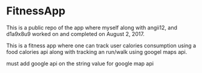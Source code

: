 # FitnessApp
This is a public repo of the app where myself along with angii12, and d1a9x8u9 worked on and completed on August 2, 2017.

This is a fitness app where one can track user calories consumption using a food calories api along with tracking an run/walk using googel maps api.

must add google api on the string value for google map api
